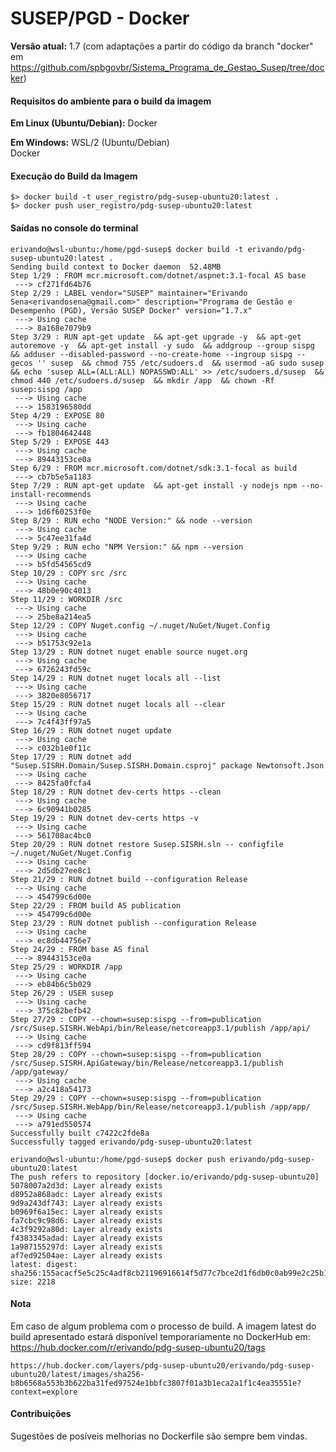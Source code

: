 # SUSEP/PGD - Docker

**Versão atual:** 1.7 (com adaptações a partir do código da branch "docker" em https://github.com/spbgovbr/Sistema_Programa_de_Gestao_Susep/tree/docker)

#### Requisitos do ambiente para o build da imagem

**Em Linux (Ubuntu/Debian):**
Docker  

**Em Windows:** 
WSL/2 (Ubuntu/Debian)  
Docker  

#### Execução do Build da Imagem

`$> docker build -t user_registro/pdg-susep-ubuntu20:latest .`  
`$> docker push user_registro/pdg-susep-ubuntu20:latest`

#### Saídas no console do terminal
```console
erivando@wsl-ubuntu:/home/pgd-susep$ docker build -t erivando/pdg-susep-ubuntu20:latest .
Sending build context to Docker daemon  52.48MB
Step 1/29 : FROM mcr.microsoft.com/dotnet/aspnet:3.1-focal AS base
 ---> cf271fd64b76
Step 2/29 : LABEL vendor="SUSEP" maintainer="Erivando Sena<erivandosena@gmail.com>" description="Programa de Gestão e Desempenho (PGD), Versão SUSEP Docker" version="1.7.x"
 ---> Using cache
 ---> 8a168e7079b9
Step 3/29 : RUN apt-get update  && apt-get upgrade -y  && apt-get autoremove -y  && apt-get install -y sudo  && addgroup --group sispg  && adduser --disabled-password --no-create-home --ingroup sispg --gecos '' susep  && chmod 755 /etc/sudoers.d  && usermod -aG sudo susep  && echo 'susep ALL=(ALL:ALL) NOPASSWD:ALL' >> /etc/sudoers.d/susep  && chmod 440 /etc/sudoers.d/susep  && mkdir /app  && chown -Rf susep:sispg /app
 ---> Using cache
 ---> 1583196580dd
Step 4/29 : EXPOSE 80
 ---> Using cache
 ---> fb1804642448
Step 5/29 : EXPOSE 443
 ---> Using cache
 ---> 89443153ce0a
Step 6/29 : FROM mcr.microsoft.com/dotnet/sdk:3.1-focal as build
 ---> cb7b5e5a1183
Step 7/29 : RUN apt-get update  && apt-get install -y nodejs npm --no-install-recommends
 ---> Using cache
 ---> 1d6f60253f0e
Step 8/29 : RUN echo "NODE Version:" && node --version
 ---> Using cache
 ---> 5c47ee31fa4d
Step 9/29 : RUN echo "NPM Version:" && npm --version
 ---> Using cache
 ---> b5fd54565cd9
Step 10/29 : COPY src /src
 ---> Using cache
 ---> 48b0e90c4013
Step 11/29 : WORKDIR /src
 ---> Using cache
 ---> 25be8a214ea5
Step 12/29 : COPY Nuget.config ~/.nuget/NuGet/Nuget.Config
 ---> Using cache
 ---> b51753c92e1a
Step 13/29 : RUN dotnet nuget enable source nuget.org
 ---> Using cache
 ---> 6726243fd59c
Step 14/29 : RUN dotnet nuget locals all --list
 ---> Using cache
 ---> 3820e8056717
Step 15/29 : RUN dotnet nuget locals all --clear
 ---> Using cache
 ---> 7c4f43ff97a5
Step 16/29 : RUN dotnet nuget update
 ---> Using cache
 ---> c032b1e0f11c
Step 17/29 : RUN dotnet add "Susep.SISRH.Domain/Susep.SISRH.Domain.csproj" package Newtonsoft.Json
 ---> Using cache
 ---> 8425fa0fcfa4
Step 18/29 : RUN dotnet dev-certs https --clean
 ---> Using cache
 ---> 6c90941b0285
Step 19/29 : RUN dotnet dev-certs https -v
 ---> Using cache
 ---> 561708ac4bc0
Step 20/29 : RUN dotnet restore Susep.SISRH.sln -- configfile ~/.nuget/NuGet/Nuget.Config
 ---> Using cache
 ---> 2d5db27ee8c1
Step 21/29 : RUN dotnet build --configuration Release
 ---> Using cache
 ---> 454799c6d00e
Step 22/29 : FROM build AS publication
 ---> 454799c6d00e
Step 23/29 : RUN dotnet publish --configuration Release
 ---> Using cache
 ---> ec8db44756e7
Step 24/29 : FROM base AS final
 ---> 89443153ce0a
Step 25/29 : WORKDIR /app
 ---> Using cache
 ---> eb84b6c5b029
Step 26/29 : USER susep
 ---> Using cache
 ---> 375c82befb42
Step 27/29 : COPY --chown=susep:sispg --from=publication /src/Susep.SISRH.WebApi/bin/Release/netcoreapp3.1/publish /app/api/
 ---> Using cache
 ---> cd9f813ff594
Step 28/29 : COPY --chown=susep:sispg --from=publication /src/Susep.SISRH.ApiGateway/bin/Release/netcoreapp3.1/publish /app/gateway/
 ---> Using cache
 ---> a2c418a54173
Step 29/29 : COPY --chown=susep:sispg --from=publication /src/Susep.SISRH.WebApp/bin/Release/netcoreapp3.1/publish /app/app/
 ---> Using cache
 ---> a791ed550574
Successfully built c7422c2fde8a
Successfully tagged erivando/pdg-susep-ubuntu20:latest
```

```console
erivando@wsl-ubuntu:/home/pgd-susep$ docker push erivando/pdg-susep-ubuntu20:latest
The push refers to repository [docker.io/erivando/pdg-susep-ubuntu20]
5078007a2d3d: Layer already exists
d8952a868adc: Layer already exists
9d9a243df743: Layer already exists
b0969f6a15ec: Layer already exists
fa7cbc9c98d6: Layer already exists
4c3f9292a80d: Layer already exists
f4383345adad: Layer already exists
1a987155297d: Layer already exists
af7ed92504ae: Layer already exists
latest: digest: sha256:155acacf5e5c25c4adf8cb21196916614f5d77c7bce2d1f6db0c0ab99e2c25b1 size: 2218
```

#### Nota
Em caso de algum problema com o processo de build. A imagem latest do build apresentado estará disponível temporariamente no DockerHub em: 
https://hub.docker.com/r/erivando/pdg-susep-ubuntu20/tags

```
https://hub.docker.com/layers/pdg-susep-ubuntu20/erivando/pdg-susep-ubuntu20/latest/images/sha256-b8b6568a553b3b622ba31fed97524e1bbfc3807f01a3b1eca2a1f1c4ea35551e?context=explore
```

#### Contribuições
Sugestões de posíveis melhorias no Dockerfile são sempre bem vindas.
